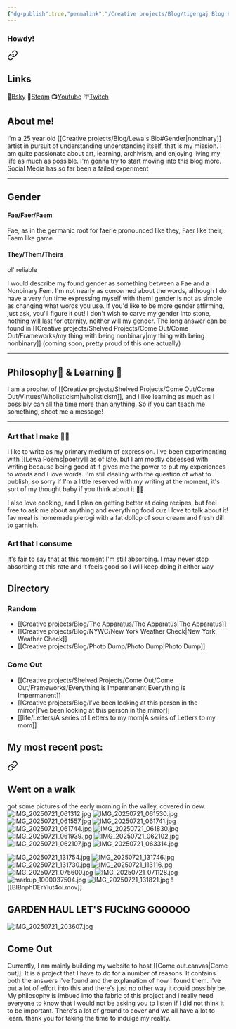 ```yaml
---
{"dg-publish":true,"permalink":"/Creative projects/Blog/tigergaj Blog Homepage/","tags":["blog","gardenEntry"]}
---
```


### Howdy!

<div class="transclusion internal-embed is-loaded"><a class="markdown-embed-link" href="/Creative projects/Blog/Lewa's Bio/" aria-label="Open link"><svg xmlns="http://www.w3.org/2000/svg" width="24" height="24" viewBox="0 0 24 24" fill="none" stroke="currentColor" stroke-width="2" stroke-linecap="round" stroke-linejoin="round" class="svg-icon lucide-link"><path d="M10 13a5 5 0 0 0 7.54.54l3-3a5 5 0 0 0-7.07-7.07l-1.72 1.71"></path><path d="M14 11a5 5 0 0 0-7.54-.54l-3 3a5 5 0 0 0 7.07 7.07l1.71-1.71"></path></svg></a><div class="markdown-embed">





## Links
🦋[Bsky](https://bsky.app/profile/tigergaj.bsky.social)
🦾[Steam](https://steamcommunity.com/id/tigergaj/)
📺[Youtube](https://www.youtube.com/channel/UC9a-QAIyeL_D0g_zOV_f5Xg)
🪧[Twitch](http://twitch.tv/tigergaj)
## About me!
I'm a 25 year old [[Creative projects/Blog/Lewa's Bio#Gender\|nonbinary]] artist in pursuit of understanding understanding itself, that is my mission. I am quite passionate about art, learning, archivism, and enjoying living my life as much as possible. I'm gonna try to start moving into this blog more. Social Media has so far been a failed experiment

---
## Gender
#### Fae/Faer/Faem
Fae, as in the germanic root for faerie pronounced like they, Faer like their, Faem like game
#### They/Them/Theirs
ol' reliable


I would describe my found gender as something between a Fae and a Nonbinary Fem. I'm not nearly as concerned about the words, although I do have a very fun time expressing myself with them! gender is not as simple as changing what words you use. If you'd like to be more gender affirming, just ask, you'll figure it out! I don't wish to carve my gender into stone, nothing will last for eternity, neither will my gender. The long answer can be found in [[Creative projects/Shelved Projects/Come Out/Come Out/Frameworks/my thing with being nonbinary\|my thing with being nonbinary]] (coming soon, pretty proud of this one actually)

---

## Philosophy💭 & Learning 🧠
I am a prophet of [[Creative projects/Shelved Projects/Come Out/Come Out/Virtues/Wholisticism\|wholisticism]], and I like learning as much as I possibly can all the time more than anything. So if you can teach me something, shoot me a message!

---

### Art that I make 📝🥟
I like to write as my primary medium of expression. I've been experimenting with [[Lewa Poems\|poetry]] as of late. but I am mostly obsessed with writing because being good at it gives me the power to put my experiences to words and I love words. I'm still dealing with the question of what to publish, so sorry if I'm a little reserved with my writing at the moment, it's sort of my thought baby if you think about it 🤏🏻.

I also love cooking, and I plan on getting better at doing recipes, but feel free to ask me about anything and everything food cuz I love to talk about it! fav meal is homemade pierogi with a fat dollop of sour cream and fresh dill to garnish.

### Art that I consume
It's fair to say that at this moment I'm still absorbing. I may never stop absorbing at this rate and it feels good so I will keep doing it either way

</div></div>

## Directory
### Random
- [[Creative projects/Blog/The Apparatus/The Apparatus\|The Apparatus]]
- [[Creative projects/Blog/NYWC/New York Weather Check\|New York Weather Check]]
- [[Creative projects/Blog/Photo Dump/Photo Dump\|Photo Dump]]
### Come Out
- [[Creative projects/Shelved Projects/Come Out/Come Out/Frameworks/Everything is Impermanent\|Everything is Impermanent]]
- [[Creative projects/Blog/I've been looking at this person in the mirror\|I've been looking at this person in the mirror]]
- [[life/Letters/A series of Letters to my mom\|A series of Letters to my mom]]
## My most recent post:

<div class="transclusion internal-embed is-loaded"><a class="markdown-embed-link" href="/Creative projects/Blog/Photo Dump/Photo Dump 2025-07-21/" aria-label="Open link"><svg xmlns="http://www.w3.org/2000/svg" width="24" height="24" viewBox="0 0 24 24" fill="none" stroke="currentColor" stroke-width="2" stroke-linecap="round" stroke-linejoin="round" class="svg-icon lucide-link"><path d="M10 13a5 5 0 0 0 7.54.54l3-3a5 5 0 0 0-7.07-7.07l-1.72 1.71"></path><path d="M14 11a5 5 0 0 0-7.54-.54l-3 3a5 5 0 0 0 7.07 7.07l1.71-1.71"></path></svg></a><div class="markdown-embed">




## Went on a walk
got some pictures of the early morning in the valley, covered in dew. 
![IMG_20250721_061312.jpg](/img/user/IMG_20250721_061312.jpg)
![IMG_20250721_061530.jpg](/img/user/IMG_20250721_061530.jpg)
![IMG_20250721_061557.jpg](/img/user/IMG_20250721_061557.jpg)
![IMG_20250721_061741.jpg](/img/user/IMG_20250721_061741.jpg)
![IMG_20250721_061744.jpg](/img/user/IMG_20250721_061744.jpg)
![IMG_20250721_061830.jpg](/img/user/IMG_20250721_061830.jpg)
![IMG_20250721_061939.jpg](/img/user/IMG_20250721_061939.jpg)
![IMG_20250721_062102.jpg](/img/user/IMG_20250721_062102.jpg)
![IMG_20250721_062107.jpg](/img/user/IMG_20250721_062107.jpg)
![IMG_20250721_063314.jpg](/img/user/IMG_20250721_063314.jpg)

![IMG_20250721_131754.jpg](/img/user/IMG_20250721_131754.jpg)
![IMG_20250721_131746.jpg](/img/user/IMG_20250721_131746.jpg)
![IMG_20250721_131730.jpg](/img/user/IMG_20250721_131730.jpg)
![IMG_20250721_113116.jpg](/img/user/IMG_20250721_113116.jpg)
![IMG_20250721_075600.jpg](/img/user/IMG_20250721_075600.jpg)
![IMG_20250721_071128.jpg](/img/user/IMG_20250721_071128.jpg)
![markup_1000037504.jpg](/img/user/markup_1000037504.jpg)
![IMG_20250721_131821.jpg](/img/user/IMG_20250721_131821.jpg)
![[BIBnphDErYlut4oi.mov]]
## GARDEN HAUL LET'S FUCkING GOOOOO

![IMG_20250721_203607.jpg](/img/user/IMG_20250721_203607.jpg)


</div></div>

## Come Out
Currently, I am mainly building my website to host [[Come out.canvas|Come out]]. It is a project that I have to do for a number of reasons. It contains both the answers I've found and the explanation of how I found them. I've put a lot of effort into this and there's just no other way it could possibly be. My philosophy is imbued into the fabric of this project and I really need everyone to know that I would not be asking you to listen if I did not think it to be important. There's a lot of ground to cover and we all have a lot to learn. thank you for taking the time to indulge my reality. 